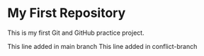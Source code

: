 # My First Repository
This is my first Git and GitHub practice project.

This line added in main branch
This line added in conflict-branch

